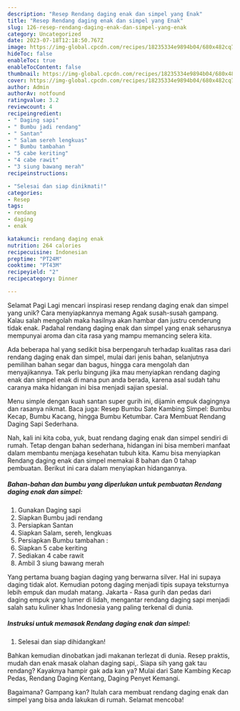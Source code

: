 ```yaml
---
description: "Resep Rendang daging enak dan simpel yang Enak"
title: "Resep Rendang daging enak dan simpel yang Enak"
slug: 126-resep-rendang-daging-enak-dan-simpel-yang-enak
category: Uncategorized
date: 2023-07-18T12:18:50.767Z
image: https://img-global.cpcdn.com/recipes/18235334e9894b04/680x482cq70/rendang-daging-enak-dan-simpel-foto-resep-utama.jpg
hideToc: false
enableToc: true
enableTocContent: false
thumbnail: https://img-global.cpcdn.com/recipes/18235334e9894b04/680x482cq70/rendang-daging-enak-dan-simpel-foto-resep-utama.jpg
cover: https://img-global.cpcdn.com/recipes/18235334e9894b04/680x482cq70/rendang-daging-enak-dan-simpel-foto-resep-utama.jpg
author: Admin
authorAv: notfound
ratingvalue: 3.2
reviewcount: 4
recipeingredient:
- " Daging sapi"
- " Bumbu jadi rendang"
- " Santan"
- " Salam sereh lengkuas"
- " Bumbu tambahan "
- "5 cabe keriting"
- "4 cabe rawit"
- "3 siung bawang merah"
recipeinstructions:

- "Selesai dan siap dinikmati!"
categories:
- Resep
tags:
- rendang
- daging
- enak

katakunci: rendang daging enak 
nutrition: 264 calories
recipecuisine: Indonesian
preptime: "PT24M"
cooktime: "PT43M"
recipeyield: "2"
recipecategory: Dinner

---
```



Selamat Pagi Lagi mencari inspirasi resep rendang daging enak dan simpel yang unik? Cara menyiapkannya memang Agak susah-susah gampang. Kalau salah mengolah maka hasilnya akan hambar dan justru cenderung tidak enak. Padahal rendang daging enak dan simpel yang enak seharusnya mempunyai aroma dan cita rasa yang mampu memancing selera kita.


Ada beberapa hal yang sedikit bisa berpengaruh terhadap kualitas rasa dari rendang daging enak dan simpel, mulai dari jenis bahan, selanjutnya pemilihan bahan segar dan bagus, hingga cara mengolah dan menyajikannya. Tak perlu bingung jika mau menyiapkan rendang daging enak dan simpel enak di mana pun anda berada, karena asal sudah tahu caranya maka hidangan ini bisa menjadi sajian spesial.

Menu simple dengan kuah santan super gurih ini, dijamin empuk dagingnya dan rasanya nikmat. Baca juga: Resep Bumbu Sate Kambing Simpel: Bumbu Kecap, Bumbu Kacang, hingga Bumbu Ketumbar. Cara Membuat Rendang Daging Sapi Sederhana.


Nah, kali ini kita coba, yuk, buat rendang daging enak dan simpel sendiri di rumah. Tetap dengan bahan sederhana, hidangan ini bisa memberi manfaat dalam membantu menjaga kesehatan tubuh kita. Kamu bisa menyiapkan Rendang daging enak dan simpel memakai 8 bahan dan 0 tahap pembuatan. Berikut ini cara dalam menyiapkan hidangannya.

<!--inarticleads1-->

##### Bahan-bahan dan bumbu yang diperlukan untuk pembuatan Rendang daging enak dan simpel:

1. Gunakan  Daging sapi
1. Siapkan  Bumbu jadi rendang
1. Persiapkan  Santan
1. Siapkan  Salam, sereh, lengkuas
1. Persiapkan  Bumbu tambahan :
1. Siapkan 5 cabe keriting
1. Sediakan 4 cabe rawit
1. Ambil 3 siung bawang merah


Yang pertama buang bagian daging yang berwarna silver. Hal ini supaya daging tidak alot. Kemudian potong daging menjadi tipis supaya teksturnya lebih empuk dan mudah matang. Jakarta - Rasa gurih dan pedas dari daging empuk yang lumer di lidah, mengantar rendang daging sapi menjadi salah satu kuliner khas Indonesia yang paling terkenal di dunia. 

<!--inarticleads2-->

##### Instruksi untuk memasak Rendang daging enak dan simpel:


1. Selesai dan siap dihidangkan!

Bahkan kemudian dinobatkan jadi makanan terlezat di dunia. Resep praktis, mudah dan enak masak olahan daging sapi,. Siapa sih yang gak tau rendang? Kayaknya hampir gak ada kan ya? Mulai dari Sate Kambing Kecap Pedas, Rendang Daging Kentang, Daging Penyet Kemangi. 

Bagaimana? Gampang kan? Itulah cara membuat rendang daging enak dan simpel yang bisa anda lakukan di rumah. Selamat mencoba!
